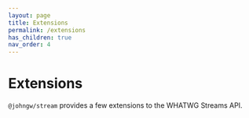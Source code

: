 ```yaml
---
layout: page
title: Extensions
permalink: /extensions
has_children: true
nav_order: 4
---
```


# Extensions

`@johngw/stream` provides a few extensions to the WHATWG Streams API.
